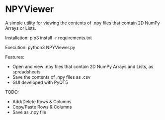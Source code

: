 # NPYViewer
A simple utility for viewing the contents of .npy files that contain 2D NumPy Arrays or Lists.

Installation:
pip3 install -r requirements.txt

Execution:
python3 NPYViewer.py

Features:
* Open and view .npy files that contain 2D NumPy Arrays and Lists, as spreadsheets
* Save the contents of .npy files as .csv
* GUI developed with PyQT5

TODO:
* Add/Delete Rows & Columns
* Copy/Paste Rows & Columns
* Save as .npy file
